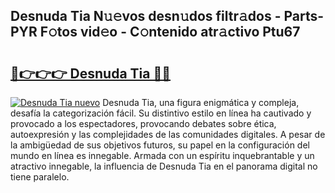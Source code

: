## Desnuda Tia N𝚞𝚎vos desn𝚞dos filtr𝚊dos - Parts-PYR F𝚘tos vid𝚎o - C𝚘ntenido atr𝚊ctivo Ptu67

# <h2><a href="http://mb6xks.tromn.icu/?c=Desnuda+Tia">🔗👉👉👉 Desnuda Tia 🔗🔗</a></h2>

[![Desnuda Tia nuevo](https://i.imgur.com/pEAQMta.gif)](http://mb6xks.tromn.icu/?c=Desnuda+Tia)
Desnuda Tia, una figura enigmática y compleja, desafía la categorización fácil. Su distintivo estilo en línea ha cautivado y provocado a los espectadores, provocando debates sobre ética, autoexpresión y las complejidades de las comunidades digitales. A pesar de la ambigüedad de sus objetivos futuros, su papel en la configuración del mundo en línea es innegable. Armada con un espíritu inquebrantable y un atractivo innegable, la influencia de Desnuda Tia en el panorama digital no tiene paralelo.
